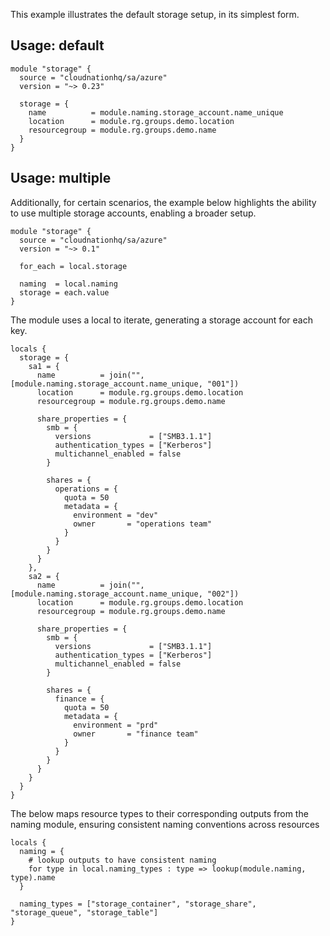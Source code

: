 This example illustrates the default storage setup, in its simplest form.

## Usage: default

```hcl
module "storage" {
  source = "cloudnationhq/sa/azure"
  version = "~> 0.23"

  storage = {
    name          = module.naming.storage_account.name_unique
    location      = module.rg.groups.demo.location
    resourcegroup = module.rg.groups.demo.name
  }
}
```

## Usage: multiple

Additionally, for certain scenarios, the example below highlights the ability to use multiple storage accounts, enabling a broader setup.

```hcl
module "storage" {
  source = "cloudnationhq/sa/azure"
  version = "~> 0.1"

  for_each = local.storage

  naming  = local.naming
  storage = each.value
}
```

The module uses a local to iterate, generating a storage account for each key.

```hcl
locals {
  storage = {
    sa1 = {
      name          = join("", [module.naming.storage_account.name_unique, "001"])
      location      = module.rg.groups.demo.location
      resourcegroup = module.rg.groups.demo.name

      share_properties = {
        smb = {
          versions             = ["SMB3.1.1"]
          authentication_types = ["Kerberos"]
          multichannel_enabled = false
        }

        shares = {
          operations = {
            quota = 50
            metadata = {
              environment = "dev"
              owner       = "operations team"
            }
          }
        }
      }
    },
    sa2 = {
      name          = join("", [module.naming.storage_account.name_unique, "002"])
      location      = module.rg.groups.demo.location
      resourcegroup = module.rg.groups.demo.name

      share_properties = {
        smb = {
          versions             = ["SMB3.1.1"]
          authentication_types = ["Kerberos"]
          multichannel_enabled = false
        }

        shares = {
          finance = {
            quota = 50
            metadata = {
              environment = "prd"
              owner       = "finance team"
            }
          }
        }
      }
    }
  }
}
```

The below maps resource types to their corresponding outputs from the naming module, ensuring consistent naming conventions across resources

```hcl
locals {
  naming = {
    # lookup outputs to have consistent naming
    for type in local.naming_types : type => lookup(module.naming, type).name
  }

  naming_types = ["storage_container", "storage_share", "storage_queue", "storage_table"]
}
```
